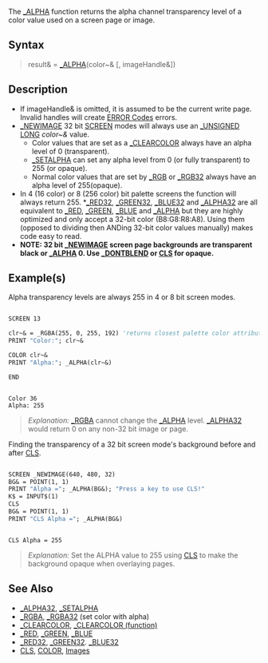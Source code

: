 The [_ALPHA](_ALPHA) function returns the alpha channel transparency level of a color value used on a screen page or image.

## Syntax

> result& = [_ALPHA](_ALPHA)(color~& [, imageHandle&])

## Description

* If imageHandle& is omitted, it is assumed to be the current write page. Invalid handles will create [ERROR Codes](ERROR-Codes) errors.
* [_NEWIMAGE](_NEWIMAGE) 32 bit [SCREEN](SCREEN) modes will always use an [_UNSIGNED](_UNSIGNED) [LONG](LONG) *color~&* value.
  * Color values that are set as a [_CLEARCOLOR](_CLEARCOLOR) always have an alpha level of 0 (transparent).
  * [_SETALPHA](_SETALPHA) can set any alpha level from 0 (or fully transparent) to 255 (or opaque).
  * Normal color values that are set by [_RGB](_RGB) or [_RGB32](_RGB32) always have an alpha level of 255(opaque).
* In 4 (16 color) or 8 (256 color) bit palette screens the function will always return 255.
*[_RED32](_RED32), [_GREEN32](_GREEN32), [_BLUE32](_BLUE32) and [_ALPHA32](_ALPHA32) are all equivalent to [_RED](_RED), [_GREEN](_GREEN), [_BLUE](_BLUE) and [_ALPHA](_ALPHA) but they are highly optimized and only accept a 32-bit color (B8:G8:R8:A8). Using them (opposed to dividing then ANDing 32-bit color values manually) makes code easy to read.
* **NOTE: 32 bit [_NEWIMAGE](_NEWIMAGE) screen page backgrounds are transparent black or [_ALPHA](_ALPHA) 0. Use [_DONTBLEND](_DONTBLEND) or [CLS](CLS) for opaque.**

## Example(s)

Alpha transparency levels are always 255 in 4 or 8 bit screen modes.

```vb

SCREEN 13

clr~& = _RGBA(255, 0, 255, 192) 'returns closest palette color attribute 
PRINT "Color:"; clr~&

COLOR clr~&
PRINT "Alpha:"; _ALPHA(clr~&)

END

```

```text

Color 36
Alpha: 255

```

>  *Explanation:* [_RGBA](_RGBA) cannot change the [_ALPHA](_ALPHA) level. [_ALPHA32](_ALPHA32) would return 0 on any non-32 bit image or page.

Finding the transparency of a 32 bit screen mode's background before and after [CLS](CLS).

```vb

SCREEN _NEWIMAGE(640, 480, 32)
BG& = POINT(1, 1)
PRINT "Alpha ="; _ALPHA(BG&); "Press a key to use CLS!"
K$ = INPUT$(1)                   
CLS
BG& = POINT(1, 1)
PRINT "CLS Alpha ="; _ALPHA(BG&) 

```

```text

CLS Alpha = 255   

```

>  *Explanation:* Set the ALPHA value to 255 using [CLS](CLS) to make the background opaque when overlaying pages.

## See Also

* [_ALPHA32](_ALPHA32), [_SETALPHA](_SETALPHA)
* [_RGBA](_RGBA), [_RGBA32](_RGBA32) (set color with alpha)
* [_CLEARCOLOR](_CLEARCOLOR), [_CLEARCOLOR (function)](_CLEARCOLOR-(function))
* [_RED](_RED), [_GREEN](_GREEN), [_BLUE](_BLUE)
* [_RED32](_RED32), [_GREEN32](_GREEN32). [_BLUE32](_BLUE32)
* [CLS](CLS), [COLOR](COLOR), [Images](Images)
